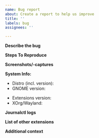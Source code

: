 ```yaml
---
name: Bug report
about: Create a report to help us improve
title: ''
labels: bug
assignees: ''

---
```


**Describe the bug**
<!-- A clear and concise description of what the bug is and what you expected to happen instead.-->

**Steps To Reproduce**
<!-- Step-by-step process to reproduce the behavior.-->

**Screenshots/-captures**
<!-- If you can, please provide a screenshot/-capture of the issue. This will help explain your problem.-->

**System Info:**
 - Distro (incl. version):
 - GNOME version:
<!-- You can find the extensions version in the Extensions-app or in the file metadata.json in EXTENSIONS_LOCATION/tiling-assistant@leleat-on-github -->
 - Extensions version: 
 - XOrg/Wayland:

**Journalctl logs**
<!-- Please provide the logs, if possible. To get them run `journalctl -fo cat /usr/bin/gnome-shell` in a Terminal. Then reproduce the bug. Ideally disable all other extensions and restart GNOME shell so that the logs don't get spammed with unrelated stuff.-->

**List of other extensions**
<!-- While unlikely, it's possible Tiling Assistant is conflicting with other extensions. So please provide a list of your installed extensions. -->

**Additional context**
<!-- Add any other context about the problem here.-->
